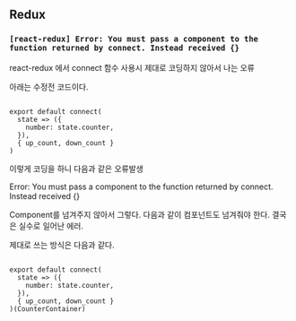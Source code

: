 ## Redux

### `[react-redux] Error: You must pass a component to the function returned by connect. Instead received {}`

react-redux 에서 connect 함수 사용시 제대로 코딩하지 않아서 나는 오류

아래는 수정전 코드이다.

```

export default connect(
  state => ({
    number: state.counter,
  }),
  { up_count, down_count }
)

```

이렇게 코딩을 하니 다음과 같은 오류발생

Error: You must pass a component to the function returned by connect. Instead received {}

 

Component를 넘겨주지 않아서 그렇다. 다음과 같이 컴포넌트도 넘겨줘야 한다. 결국은 실수로 일어난 에러.

제대로 쓰는 방식은 다음과 같다.

```

export default connect(
  state => ({
    number: state.counter,
  }),
  { up_count, down_count }
)(CounterContainer)

```
